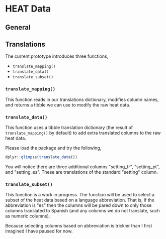 # HEAT Data

## General

## Translations

The current prototype introduces three functions,

- `translate_mapping()`
- `translate_data()`
- `translate_subset()`

### `translate_mapping()`

This function reads in our translations dictionary, modifies column names, and
returns a tibble we can use to modify the raw heat data.

### `translate_data()`

This function uses a tibble translation dictionary (the result of 
`translate_mapping()` by default) to add extra translated columns to the raw
heat data.

Please load the package and try the following,

```R
dplyr::glimpse(translate_data())
```

You will notice there are three additional columns "setting_fr", "setting_pt",
and "setting_es". These are translations of the standard "setting" column.

### `translate_subset()`

This function is a work in progress. The function will be used to select a 
subset of the heat data based on a language abbreviation. That is, if the 
abbreviation is "es" then the columns will be pared down to only those columns
translated to Spanish (and any columns we do not translate, such as numeric 
columns).

Because selecting columns based on abbreviation is trickier than I first
imagined I have paused for now.

